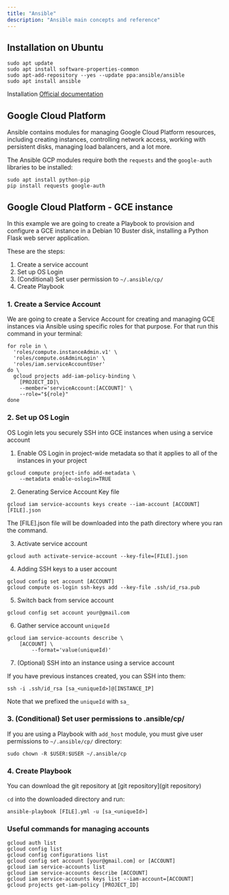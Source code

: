 ```yaml
---
title: "Ansible"
description: "Ansible main concepts and reference"
---
```


## Installation on Ubuntu

```
sudo apt update
sudo apt install software-properties-common
sudo apt-add-repository --yes --update ppa:ansible/ansible
sudo apt install ansible
```
Installation [Official documentation](https://docs.ansible.com/ansible/latest/installation_guide/intro_installation.html#installing-ansible-on-ubuntu)


## Google Cloud Platform
Ansible contains modules for managing Google Cloud Platform resources, including creating instances, controlling network access, working with persistent disks, managing load balancers, and a lot more.

The Ansible GCP modules require both the `requests` and the `google-auth` libraries to be installed:

```
sudo apt install python-pip
pip install requests google-auth
```


## Google Cloud Platform - GCE instance

In this example we are going to create a Playbook to provision and configure a GCE instance in a Debian 10 Buster disk, installing a Python Flask web server application.

These are the steps:

1. Create a service account
2. Set up OS Login
3. (Conditional) Set user permission to `~/.ansible/cp/`
4. Create Playbook

### 1. Create a Service Account

We are going to create a Service Account for creating and managing GCE instances via Ansible using specific roles for that purpose. For that run this command in your terminal:

```
for role in \
  'roles/compute.instanceAdmin.v1' \
  'roles/compute.osAdminLogin' \
  'roles/iam.serviceAccountUser'
do \
  gcloud projects add-iam-policy-binding \
    [PROJECT_ID]\
    --member='serviceAccount:[ACCOUNT]' \
    --role="${role}"
done
```

### 2. Set up OS Login

OS Login lets you securely SSH into GCE instances when using a service account

1. Enable OS Login in project-wide metadata so that it applies to all of the instances in your project
```
gcloud compute project-info add-metadata \
    --metadata enable-oslogin=TRUE
```

2. Generating Service Account Key file
```
gcloud iam service-accounts keys create --iam-account [ACCOUNT] [FILE].json
```

The [FILE].json file will be downloaded into the path directory where you ran the command.

3. Activate service account 
```
gcloud auth activate-service-account --key-file=[FILE].json
```

4. Adding SSH keys to a user account
```
gcloud config set account [ACCOUNT]
gcloud compute os-login ssh-keys add --key-file .ssh/id_rsa.pub
```

5. Switch back from service account
```
gcloud config set account your@gmail.com
```

6. Gather service account `uniqueId`
```
gcloud iam service-accounts describe \
    [ACCOUNT] \
        --format='value(uniqueId)'
```

7. (Optional) SSH into an instance using a service account

If you have previous instances created, you can SSH into them:

```
ssh -i .ssh/id_rsa [sa_<uniqueId>]@[INSTANCE_IP]
```

Note that we prefixed the `uniqueId` with `sa_`

### 3. (Conditional) Set user permissions to .ansible/cp/ 

If you are using a Playbook with `add_host` module, you must give user permissions to `~/.ansible/cp/` directory:

```
sudo chown -R $USER:$USER ~/.ansible/cp
```

### 4. Create Playbook

You can download the git repository at [git repository](git repository)

`cd` into the downloaded directory and run:

```
ansible-playbook [FILE].yml -u [sa_<uniqueId>] 
```

### Useful commands for managing accounts

```
gcloud auth list
gcloud config list
gcloud config configurations list
gcloud config set account [your@gmail.com] or [ACCOUNT]
gcloud iam service-accounts list
gcloud iam service-accounts describe [ACCOUNT]
gcloud iam service-accounts keys list --iam-account=[ACCOUNT]
gcloud projects get-iam-policy [PROJECT_ID]
```
